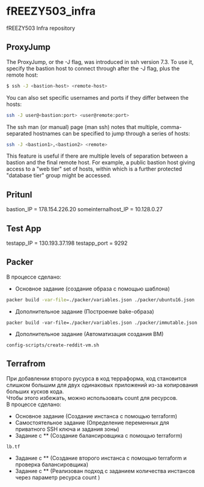 # fREEZY503_infra
fREEZY503 Infra repository

## ProxyJump
The ProxyJump, or the -J flag, was introduced in ssh version 7.3. To use it, specify the bastion host to connect through after the -J flag, plus the remote host:
~~~ bash
$ ssh -J <bastion-host> <remote-host>
~~~
You can also set specific usernames and ports if they differ between the hosts:
~~~ bash
ssh -J user@<bastion:port> <user@remote:port>
~~~
The ssh man (or manual) page (man ssh) notes that multiple, comma-separated hostnames can be specified to jump through a series of hosts:
~~~ bash
ssh -J <bastion1>,<bastion2> <remote>
~~~
This feature is useful if there are multiple levels of separation between a bastion and the final remote host. For example, a public bastion host giving access to a "web tier" set of hosts, within which is a further protected "database tier" group might be accessed.

## Pritunl

bastion_IP = 178.154.226.20 
someinternalhost_IP = 10.128.0.27

## Test App

testapp_IP = 130.193.37.198
testapp_port = 9292

## Packer
В процессе сделано:
 - Основное задание (создание образа с помощью шаблона)
 ~~~bash
 packer build -var-file=./packer/variables.json ./packer/ubuntu16.json
 ~~~
 - Дополнительное задание (Построение bake-образа)
 ~~~
 packer build -var-file=./packer/variables.json ./packer/immutable.json
 ~~~
 - Дополнительное задание (Автоматизация создания ВМ)
 ~~~
 config-scripts/create-reddit-vm.sh
 ~~~

## Terrafrom 
При добавлении второго русурса в код терраформа, код становится слишком большим для двух одинаковых приложений из-за копирования больших кусков кода. <br>
Чтобы этого избежать, можно использовать count для ресурсов. <br>
В процессе сделано:
 - Основное задание (Создание инстанса с помощью terraform)
 - Самостоятельное задание (Определение переменных для приватного SSH ключа и задания зоны)
 - Задание с ** (Создание балансировщика с помощью terraform)
 ~~~
 lb.tf
 ~~~
 - Задание с ** (Создание второго инстанса с помощью terraform и проверка балансировщика)
 - Задание с ** (Реализован подход с заданием количества инстансов через параметр ресурса count )